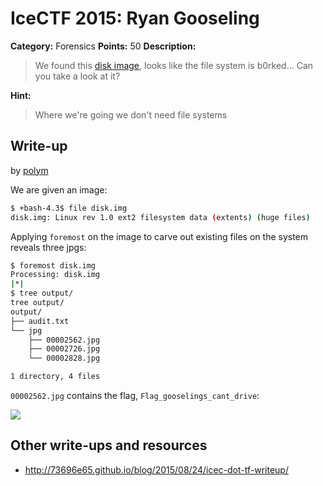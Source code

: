 # IceCTF 2015: Ryan Gooseling

**Category:** Forensics
**Points:** 50
**Description:** 

> We found this [disk image](./disk.img), looks like the file system is b0rked... Can you take a look at it?

**Hint:**

> Where we're going we don't need file systems

## Write-up

by [polym](https://github.com/abpolym)

We are given an image:

```bash
$ +bash-4.3$ file disk.img 
disk.img: Linux rev 1.0 ext2 filesystem data (extents) (huge files)
```

Applying `foremost` on the image to carve out existing files on the system reveals three jpgs:

```bash
$ foremost disk.img
Processing: disk.img
|*|
$ tree output/
tree output/
output/
├── audit.txt
└── jpg
    ├── 00002562.jpg
    ├── 00002726.jpg
    └── 00002828.jpg

1 directory, 4 files
```

`00002562.jpg` contains the flag, `Flag_gooselings_cant_drive`:

![](./00002562.jpg)

## Other write-ups and resources

* <http://73696e65.github.io/blog/2015/08/24/icec-dot-tf-writeup/>
